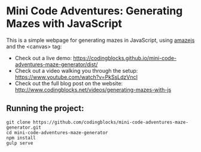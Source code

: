 # Mini Code Adventures: Generating Mazes with JavaScript
This is a simple webpage for generating mazes in JavaScript, using [amazejs](https://github.com/erniehs/amaze) and the &lt;canvas&gt; tag:

* Check out a live demo: https://codingblocks.github.io/mini-code-adventures-maze-generator/dist/
* Check out a video walking you through the setup: https://www.youtube.com/watch?v=PkSsLdzVncI
* Check out the full blog post on the website: http://www.codingblocks.net/videos/generating-mazes-with-js


## Running the project:

```
git clone https://github.com/codingblocks/mini-code-adventures-maze-generator.git
cd mini-code-adventures-maze-generator
npm install
gulp serve
```
